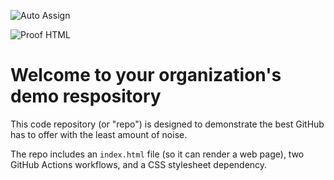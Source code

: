 ![Auto Assign](https://github.com/CP3407/demo-repository/actions/workflows/auto-assign.yml/badge.svg)

![Proof HTML](https://github.com/CP3407/demo-repository/actions/workflows/proof-html.yml/badge.svg)

# Welcome to your organization's demo respository
This code repository (or "repo") is designed to demonstrate the best GitHub has to offer with the least amount of noise.

The repo includes an `index.html` file (so it can render a web page), two GitHub Actions workflows, and a CSS stylesheet dependency.
